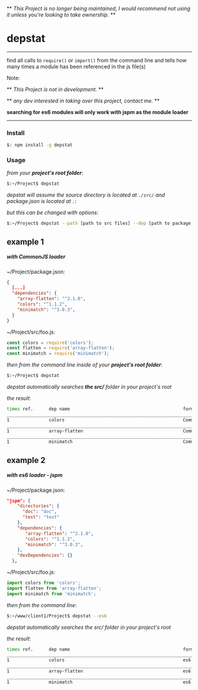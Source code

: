 ** _This Project is no longer being maintained, I would recommend not using it unless you're looking to take ownership._ **



# depstat
___
find all calls to `require()` or `import()` from the command line and tells how many times a module has been referenced in the js file(s)

Note:

** _This Project is not in development._ **

** _any dev interested in taking over this project, contact me._ **

__searching for es6 modules will only work with jspm as the module loader__
___
### Install
```sh
$: npm install -g depstat
```
### Usage
_from your **project's root folder**_:
``` sh
$:~/Project$ depstat
```
_depstat will assume the source directory is located at `./src/` and package.json is located at `.`_:

_but this can be changed with options:_
``` sh
$:~/Project$ depstat --path [path to src files] --dep [path to package.json]
```
## example 1
##### with CommonJS loader

~/Project/package.json:
```json
{
  [...]
  "dependencies": {
    "array-flatten": "^2.1.0",
    "colors": "^1.1.2",
    "minimatch": "^3.0.3",
  }
}
```
~/Project/src/foo.js:
``` js
const colors = require('colors');
const flatten = require('array-flatten');
const minimatch = require('minimatch');
```

_then from the command line inside of your **project's root folder**_:
``` sh
$:~/Project$ depstat
```
_depstat automatically searches **the src/** folder in your project's root_

_the result_:
``` sh
times ref.      dep name                                           format    
___________________________________________________________________________
1               colors                                             CommonJS  
___________________________________________________________________________
1               array-flatten                                      CommonJS  
___________________________________________________________________________
1               minimatch                                          CommonJS  
```

## example 2
##### with es6 loader - jspm

~/Project/package.json:
```json
"jspm": {
    "directories": {
      "doc": "doc",
      "test": "test"
    },
    "dependencies": {
       "array-flatten": "^2.1.0",
       "colors": "^1.1.2",
       "minimatch": "^3.0.3",
    },
    "devDependencies": {}
  },
```
~/Project/src/foo.js:
``` js
import colors from 'colors';
import flatten from 'array-flatten';
import minimatch from 'minimatch';
```

_then from the command line_:
``` sh
$:~/www/client1/Project$ depstat --es6
```
_depstat automatically searches the src/ folder in your project's root_

_the result_:
``` sh
times ref.      dep name                                           format    
___________________________________________________________________________
1               colors                                             es6  
___________________________________________________________________________
1               array-flatten                                      es6  
___________________________________________________________________________
1               minimatch                                          es6  
```
